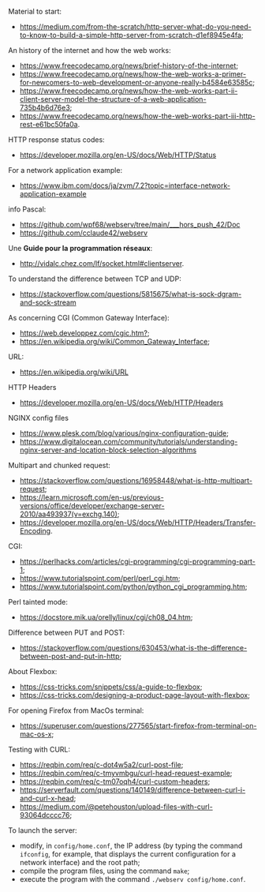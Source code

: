 Material to start:
* <https://medium.com/from-the-scratch/http-server-what-do-you-need-to-know-to-build-a-simple-http-server-from-scratch-d1ef8945e4fa>;

An history of the internet and how the web works:
* <https://www.freecodecamp.org/news/brief-history-of-the-internet>;
* <https://www.freecodecamp.org/news/how-the-web-works-a-primer-for-newcomers-to-web-development-or-anyone-really-b4584e63585c>;
* <https://www.freecodecamp.org/news/how-the-web-works-part-ii-client-server-model-the-structure-of-a-web-application-735b4b6d76e3>;
* <https://www.freecodecamp.org/news/how-the-web-works-part-iii-http-rest-e61bc50fa0a>.

HTTP response status codes:
* <https://developer.mozilla.org/en-US/docs/Web/HTTP/Status>

For a network application example:
* <https://www.ibm.com/docs/ja/zvm/7.2?topic=interface-network-application-example>

info Pascal:
* <https://github.com/wpf68/webserv/tree/main/___hors_push_42/Doc>
* <https://github.com/cclaude42/webserv>

Une __Guide pour la programmation réseaux__:
* <http://vidalc.chez.com/lf/socket.html#clientserver>.

To understand the difference between TCP and UDP:
* <https://stackoverflow.com/questions/5815675/what-is-sock-dgram-and-sock-stream>

As concerning CGI (Common Gateway Interface):
* <https://web.developpez.com/cgic.htm?>;
* <https://en.wikipedia.org/wiki/Common_Gateway_Interface>;

URL:
* <https://en.wikipedia.org/wiki/URL>

HTTP Headers
* <https://developer.mozilla.org/en-US/docs/Web/HTTP/Headers>

NGINX config files
* <https://www.plesk.com/blog/various/nginx-configuration-guide>;
* <https://www.digitalocean.com/community/tutorials/understanding-nginx-server-and-location-block-selection-algorithms>

Multipart and chunked request:
* <https://stackoverflow.com/questions/16958448/what-is-http-multipart-request>;
* <https://learn.microsoft.com/en-us/previous-versions/office/developer/exchange-server-2010/aa493937(v=exchg.140)>;
* <https://developer.mozilla.org/en-US/docs/Web/HTTP/Headers/Transfer-Encoding>.

CGI:
* <https://perlhacks.com/articles/cgi-programming/cgi-programming-part-1>;
* <https://www.tutorialspoint.com/perl/perl_cgi.htm>;
* <https://www.tutorialspoint.com/python/python_cgi_programming.htm>;

Perl tainted mode:
* <https://docstore.mik.ua/orelly/linux/cgi/ch08_04.htm>;

Difference between PUT and POST:
* <https://stackoverflow.com/questions/630453/what-is-the-difference-between-post-and-put-in-http>;

About Flexbox:
* <https://css-tricks.com/snippets/css/a-guide-to-flexbox>;
* <https://css-tricks.com/designing-a-product-page-layout-with-flexbox>;

For opening Firefox from MacOs terminal:
* <https://superuser.com/questions/277565/start-firefox-from-terminal-on-mac-os-x>;

Testing with CURL:
* <https://reqbin.com/req/c-dot4w5a2/curl-post-file>;
* <https://reqbin.com/req/c-tmyvmbgu/curl-head-request-example>;
* <https://reqbin.com/req/c-tm07oqh4/curl-custom-headers>;
* <https://serverfault.com/questions/140149/difference-between-curl-i-and-curl-x-head>;
* <https://medium.com/@petehouston/upload-files-with-curl-93064dcccc76>;

To launch the server:
- modify, in `config/home.conf`, the IP address (by typing the command `ifconfig`, for example, that displays the current configuration for a network interface) and the root path;
- compile the program files, using the command `make`;
- execute the program with the command `./webserv config/home.conf`.